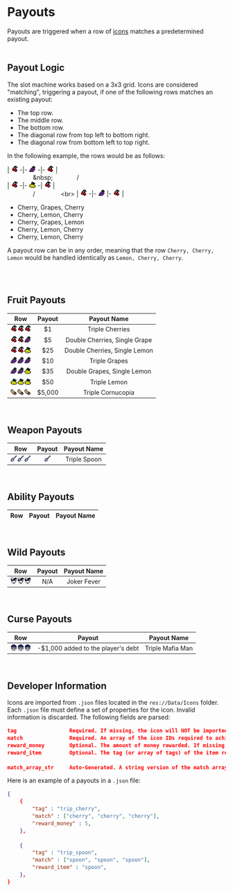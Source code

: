 # Payouts

Payouts are triggered when a row of [icons](icons.md) matches a predetermined payout.
<br><br>



## Payout Logic

The slot machine works based on a 3x3 grid. Icons are considered "matching", triggering a payout, if one of the following rows matches an existing payout: 

* The top row.
* The middle row.
* The bottom row.
* The diagonal row from top left to bottom right.
* The diagonal row from bottom left to top right.

In the following example, the rows would be as follows:

| ![Cherry](images/icon_cherry.png) -|- ![Grapes](images/icon_grapes.png) -|- ![Cherry](images/icon_cherry.png) |<br>
&nbsp;&nbsp;&nbsp;&nbsp;&nbsp;&nbsp;&nbsp;&nbsp;&nbsp;&nbsp;&nbsp;&nbsp;&nbsp;&nbsp;&nbsp;\&nbsp;&nbsp;&nbsp;&nbsp;&nbsp;&nbsp;&nbsp;&nbsp;&nbsp;&nbsp;&nbsp;&nbsp;&nbsp;&nbsp;&nbsp;/<br>
| ![Cherry](images/icon_cherry.png) -|- ![Lemon](images/icon_lemon.png) -| ![Cherry](images/icon_cherry.png) |<br>
&nbsp;&nbsp;&nbsp;&nbsp;&nbsp;&nbsp;&nbsp;&nbsp;&nbsp;&nbsp;&nbsp;&nbsp;&nbsp;&nbsp;&nbsp;/&nbsp;&nbsp;&nbsp;&nbsp;&nbsp;&nbsp;&nbsp;&nbsp;&nbsp;&nbsp;&nbsp;&nbsp;&nbsp;&nbsp;&nbsp;\<br>
| ![Cherry](images/icon_cherry.png) -|- ![Grapes](images/icon_grapes.png) |- ![Cherry](images/icon_cherry.png) |

* Cherry, Grapes, Cherry
* Cherry, Lemon, Cherry
* Cherry, Grapes, Lemon
* Cherry, Lemon, Cherry
* Cherry, Lemon, Cherry

A payout row can be in any order, meaning that the row `Cherry, Cherry, Lemon` would be handled identically as `Lemon, Cherry, Cherry`.

<br><br>



## Fruit Payouts
| Row | Payout | Payout Name |
| :-: | :----: | :---------: |
| ![Cherry](images/icon_cherry.png)![Cherry](images/icon_cherry.png)![Cherry](images/icon_cherry.png) | <span class="payout-money">$1</span> | Triple Cherries |
| ![Cherry](images/icon_cherry.png)![Cherry](images/icon_cherry.png)![Grapes](images/icon_grapes.png) | <span class="payout-money">$5</span> | Double Cherries, Single Grape |
| ![Cherry](images/icon_cherry.png)![Cherry](images/icon_cherry.png)![Lemon](images/icon_lemon.png) | <span class="payout-money">$25</span> | Double Cherries, Single Lemon |
| ![Grapes](images/icon_grapes.png)![Grapes](images/icon_grapes.png)![Grapes](images/icon_grapes.png) | <span class="payout-money">$10</span> | Triple Grapes |
| ![Grapes](images/icon_grapes.png)![Grapes](images/icon_grapes.png)![Lemon](images/icon_lemon.png) | <span class="payout-money">$35</span> | Double Grapes, Single Lemon |
| ![Lemon](images/icon_lemon.png)![Lemon](images/icon_lemon.png)![Lemon](images/icon_lemon.png) | <span class="payout-money">$50</span> | Triple Lemon |
| ![Cornucopia](images/icon_cornucopia.png)![Cornucopia](images/icon_cornucopia.png)![Cornucopia](images/icon_cornucopia.png) | <span class="payout-money">$5,000</span> | Triple Cornucopia |

<br>



## Weapon Payouts
| Row | Payout | Payout Name |
| :-: | :----: | :---------: |
| ![Spoon](images/icon_spoon.png)![Spoon](images/icon_spoon.png)![Spoon](images/icon_spoon.png) | ![Spoon](images/icon_spoon.png) | Triple Spoon |

<br>



## Ability Payouts
| Row | Payout | Payout Name |
| :-: | :----: | :---------: |

<br>



## Wild Payouts
| Row | Payout | Payout Name |
| :-: | :----: | :---------: |
| ![Joker](images/icon_joker.png)![Joker](images/icon_joker.png)![Joker](images/icon_joker.png) | N/A | Joker Fever |

<br>



## Curse Payouts
| Row | Payout | Payout Name |
| :-: | :----: | :---------: |
| ![Mafia Man](images/icon_mafia_man.png)![Mafia Man](images/icon_mafia_man.png)![Mafia Man](images/icon_mafia_man.png) | <span class="debt-money">-$1,000</span> added to the player's debt | Triple Mafia Man |

<br>



## Developer Information

Icons are imported from `.json` files located in the `res://Data/Icons` folder. Each `.json` file must define a set of properties for the icon. Invalid information is discarded. The following fields are parsed:

``` json
tag                 Required. If missing, the icon will NOT be imported.
match               Required. An array of the icon IDs required to achieve the match. If missing, defaults to "NULL", meaning the payout can never be achieved.
reward_money        Optional. The amount of money rewarded. If missing, the payout will not reward money.
reward_item         Optional. The tag (or array of tags) of the item reward. If missing, the payout will not reward an item.

match_array_str     Auto-Generated. A string version of the match array to speed up processing of matches.
```

Here is an example of a payouts in a `.json` file:
``` json
{
    {
		"tag" : "trip_cherry",
		"match" : ["cherry", "cherry", "cherry"],
		"reward_money" : 5,
	},

    {
		"tag" : "trip_spoon",
		"match" : ["spoon", "spoon", "spoon"],
		"reward_item" : "spoon",
	},
}
```